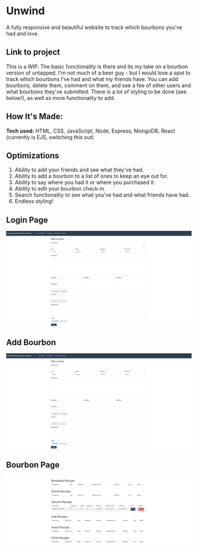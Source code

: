 # Unwind # 
A fully responsive and beautiful website to track which bourbons you've had and love.

## Link to project 

This is a WIP. The basic functionality is there and its my take on a bourbon version of untapped. I'm not much of a beer guy - but I would love a spot to track which bourbons I've had and what my friends have. You can add bourbons, delete them, comment on them, and see a fee of other users and what bourbons they've submitted. There is a lot of styling to be done (see below!), as well as more functionality to add. 

## How It's Made:

**Tech used:** HTML, CSS, JavaScript, Node, Express, MongoDB, React (currently is EJS, switching this out)

## Optimizations

1. Ability to add your friends and see what they've had.
2. Ability to add a bourbon to a list of ones to keep an eye out for.
3. Ability to say where you had it or where you purchased it.
4. Ability to edit your bourbon check-in
4. Search functionality to see what you've had and what friends have had. 
4. Endless styling!

## Login Page

![alt tag](https://github.com/AdamRobinsonSE/accelerated-results-cookbook/blob/main/public/images/add-recipe-readmin-screenshot.PNG)

## Add Bourbon

![alt tag](https://github.com/AdamRobinsonSE/accelerated-results-cookbook/blob/main/public/images/add-recipe-readmin-screenshot.PNG)

## Bourbon Page

![alt tag](https://github.com/AdamRobinsonSE/accelerated-results-cookbook/blob/main/public/images/recipe-table-readme-screenshots.PNG)
